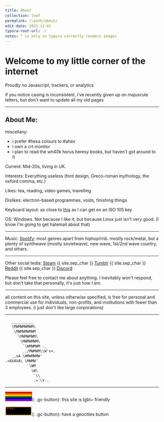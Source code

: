 ```yaml
---
title: About
collection: leaf
permalink: /:path/about/
edit-date: 2021-11-01
typora-root-url: ./
notes: ^ is only so typora correctly renders images
---
```


# Welcome to my little corner of the internet

Proudly no Javascript, trackers, or analytics

if you notice casing is inconsistent, i've recently given up on majuscule letters, but don't want to update all my old pages

---

## About Me:

miscellany: 

* i prefer #hexa colours to #ahex
* i own a crt monitor
* i plan to read the wh40k horus heresy books, but haven't got around to it

Current: Mid-20s, living in UK.

Interests: Everything useless (font design, Greco-roman mythology, the oxford comma, etc.)

Likes: tea, reading, video games, travelling

Dislikes: electron-based programmes, voids, finishing things

Keyboard layout: as close to [this](http://www.keyboard-layout-editor.com/#/gists/706d745d94785947cd75d64f6cd978f9) as I can get on an ISO 105 key

OS: Windows. Not because I like it, but because Linux just isn't very good. (I know I'm going to get hatemail about that)

---

Music: [Spotify](https://open.spotify.com/playlist/5q8crqSxKiqtpIKnAgkYRU?si=UEucTXZZRP2mZ2PBVUpY1A): most genres apart from hiphop/rnb. mostly rock/metal, but a plenty of synthwave (mostly sovietwave), new wave, 1st/2nd wave country, and others.

---

Other social tedia: [Steam](https://steamcommunity.com/id/zeusofthecrows/) {{ site.sep_char }} [Tumblr](https://zeusofthecrows.tumblr.com/) {{ site.sep_char }} [Reddit](https://www.reddit.com/user/ZeusOfTheCrows/overview) {{ site.sep_char }} [Discord](https://discord.app/ZeusOfTheCrows#0492 "ZeusOfTheCrows#0492") 

Please feel free to contact me about anything. I inevitably won't respond, but don't take that personally, it's just how I am. 

---

all content on this site, unless otherwise specified, is free for personal and commercial use for individuals, non-profits, and institutions with fewer than 3 employees. (i just don't like large corporations)

---


	   __________
	   \MWMWMWMWM\             
	    \MWMWMWMWM         
	     `\MWMWMWM\            
	       \MWMWMWM\           
	        `\WMWMWM ._    
	        _./MWMWM\\W'v>.
	   _,sA \WMWMWMW'          
	.<AVAVA\ \MWMW'            
	          `\WM             
	            \W\            
	             `\\           
	             .>`\Y-.

---

![rainbow 88×31 banner](/stadt/assets/images/buttons/rainbow.png){: .gc-button}: this site is lgbt+ friendly

![zeus 88×31 banner](/stadt/assets/images/buttons/my-links/zeus-term.gif){: .gc-button}: have a geocities button

